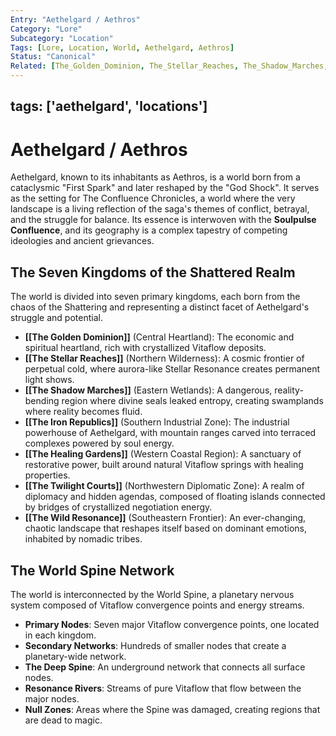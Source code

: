 ```yaml
---
Entry: "Aethelgard / Aethros"
Category: "Lore"
Subcategory: "Location"
Tags: [Lore, Location, World, Aethelgard, Aethros]
Status: "Canonical"
Related: [The_Golden_Dominion, The_Stellar_Reaches, The_Shadow_Marches, The_Iron_Republics, The_Healing_Gardens, The_Twilight_Courts, The_Wild_Resonance, World_Spine]
---
```

tags: ['aethelgard', 'locations']
---


# Aethelgard / Aethros

Aethelgard, known to its inhabitants as Aethros, is a world born from a cataclysmic "First Spark" and later reshaped by the "God Shock".
It serves as the setting for The Confluence Chronicles, a world where the very landscape is a living reflection of the saga's themes of conflict, betrayal, and the struggle for balance.
Its essence is interwoven with the **Soulpulse Confluence**, and its geography is a complex tapestry of competing ideologies and ancient grievances.

## The Seven Kingdoms of the Shattered Realm

The world is divided into seven primary kingdoms, each born from the chaos of the Shattering and representing a distinct facet of Aethelgard's struggle and potential.

* **[[The Golden Dominion]]** (Central Heartland): The economic and spiritual heartland, rich with crystallized Vitaflow deposits.
* **[[The Stellar Reaches]]** (Northern Wilderness): A cosmic frontier of perpetual cold, where aurora-like Stellar Resonance creates permanent light shows.
* **[[The Shadow Marches]]** (Eastern Wetlands): A dangerous, reality-bending region where divine seals leaked entropy, creating swamplands where reality becomes fluid.
* **[[The Iron Republics]]** (Southern Industrial Zone): The industrial powerhouse of Aethelgard, with mountain ranges carved into terraced complexes powered by soul energy.
* **[[The Healing Gardens]]** (Western Coastal Region): A sanctuary of restorative power, built around natural Vitaflow springs with healing properties.
* **[[The Twilight Courts]]** (Northwestern Diplomatic Zone): A realm of diplomacy and hidden agendas, composed of floating islands connected by bridges of crystallized negotiation energy.
* **[[The Wild Resonance]]** (Southeastern Frontier): An ever-changing, chaotic landscape that reshapes itself based on dominant emotions, inhabited by nomadic tribes.

## The World Spine Network

The world is interconnected by the World Spine, a planetary nervous system composed of Vitaflow convergence points and energy streams.

* **Primary Nodes**: Seven major Vitaflow convergence points, one located in each kingdom.
* **Secondary Networks**: Hundreds of smaller nodes that create a planetary-wide network.
* **The Deep Spine**: An underground network that connects all surface nodes.
* **Resonance Rivers**: Streams of pure Vitaflow that flow between the major nodes.
* **Null Zones**: Areas where the Spine was damaged, creating regions that are dead to magic.
